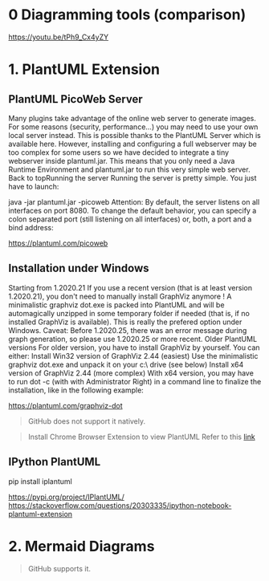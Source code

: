 # 0 Diagramming tools (comparison)
https://youtu.be/tPh9_Cx4yZY


# 1. PlantUML Extension

## PlantUML PicoWeb Server

Many plugins take advantage of the online web server to generate images.
For some reasons (security, performance...) you may need to use your own local server instead. This is possible thanks to the PlantUML Server which is available here.
However, installing and configuring a full webserver may be too complex for some users so we have decided to integrate a tiny webserver inside plantuml.jar.
This means that you only need a Java Runtime Environment and plantuml.jar to run this very simple web server.
Back to topRunning the server
Running the server is pretty simple. You just have to launch:

java -jar plantuml.jar -picoweb
Attention: By default, the server listens on all interfaces on port 8080. To change the default behavior, you can specify a colon separated port (still listening on all interfaces) or, both, a port and a bind address:

https://plantuml.com/picoweb


## Installation under Windows
Starting from 1.2020.21
If you use a recent version (that is at least version 1.2020.21), you don't need to manually install GraphViz anymore !
A minimalistic graphviz dot.exe is packed into PlantUML and will be automagically unzipped in some temporary folder if needed (that is, if no installed GraphViz is available).
This is really the prefered option under Windows.
Caveat: Before 1.2020.25, there was an error message during graph generation, so please use 1.2020.25 or more recent.
Older PlantUML versions
For older version, you have to install GraphViz by yourself. You can either:
Install Win32 version of GraphViz 2.44 (easiest)
Use the minimalistic graphviz dot.exe and unpack it on your c:\ drive (see below)
Install x64 version of GraphViz 2.44 (more complex)
With x64 version, you may have to run dot -c (with with Administrator Right) in a command line to finalize the installation, like in the following example:

https://plantuml.com/graphviz-dot


> GitHub does not support it natively.

> Install Chrome Browser Extension to view PlantUML
Refer to this [link](../../04_git/04_github.md)


## IPython PlantUML
pip install iplantuml

https://pypi.org/project/IPlantUML/
https://stackoverflow.com/questions/20303335/ipython-notebook-plantuml-extension




# 2. Mermaid Diagrams

> GitHub supports it.











